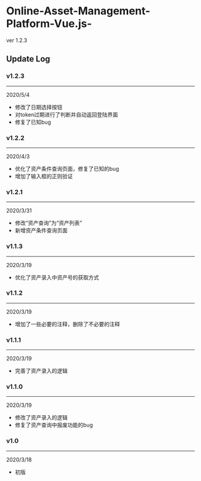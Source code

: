 # Online-Asset-Management-Platform-Vue.js-
ver 1.2.3

## Update Log

### v1.2.3
---
2020/5/4
- 修改了日期选择按钮
- 对token过期进行了判断并自动返回登陆界面
- 修复了已知bug

### v1.2.2
---
2020/4/3
- 优化了资产条件查询页面，修复了已知的bug
- 增加了输入框的正则验证

### v1.2.1
---
2020/3/31
- 修改“资产查询”为“资产列表”
- 新增资产条件查询页面

### v1.1.3
---
2020/3/19
- 优化了资产录入中资产号的获取方式

### v1.1.2
---
2020/3/19
- 增加了一些必要的注释，删除了不必要的注释

### v1.1.1
---
2020/3/19
- 完善了资产录入的逻辑

### v1.1.0
---
2020/3/19 
- 修改了资产录入的逻辑
- 修复了资产查询中报废功能的bug

### v1.0
---
2020/3/18
- 初版